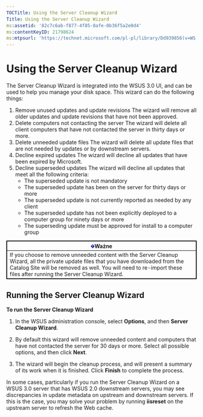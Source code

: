 ```yaml
---
TOCTitle: Using the Server Cleanup Wizard
Title: Using the Server Cleanup Wizard
ms:assetid: '82c7c6ab-f877-4f85-8afe-0b36f5a2e0d4'
ms:contentKeyID: 21798624
ms:mtpsurl: 'https://technet.microsoft.com/pl-pl/library/Dd939856(v=WS.10)'
---
```


Using the Server Cleanup Wizard
===============================

The Server Cleanup Wizard is integrated into the WSUS 3.0 UI, and can be used to help you manage your disk space. This wizard can do the following things:

1.  Remove unused updates and update revisions
    The wizard will remove all older updates and update revisions that have not been approved.
2.  Delete computers not contacting the server
    The wizard will delete all client computers that have not contacted the server in thirty days or more.
3.  Delete unneeded update files
    The wizard will delete all update files that are not needed by updates or by downstream servers.
4.  Decline expired updates
    The wizard will decline all updates that have been expired by Microsoft.
5.  Decline superseded updates
    The wizard will decline all updates that meet all the following criteria:
    -   The superseded update is not mandatory
    -   The superseded update has been on the server for thirty days or more
    -   The superseded update is not currently reported as needed by any client
    -   The superseded update has not been explicitly deployed to a computer group for ninety days or more
    -   The superseding update must be approved for install to a computer group

 
<table style="border:1px solid black;">
<colgroup>
<col width="100%" />
</colgroup>
<thead>
<tr class="header">
<th style="border:1px solid black;" ><img src="images/Dd939856.Important(WS.10).gif" />Ważne</th>
</tr>
</thead>
<tbody>
<tr class="odd">
<td style="border:1px solid black;">If you choose to remove unneeded content with the Server Cleanup Wizard, all the private update files that you have downloaded from the Catalog Site will be removed as well. You will need to re-import these files after running the Server Cleanup Wizard.
</td>
</tr>
</tbody>
</table>
 

Running the Server Cleanup Wizard
---------------------------------

**To run the Server Cleanup Wizard**
1.  In the WSUS administration console, select **Options**, and then **Server Cleanup Wizard**.

2.  By default this wizard will remove unneeded content and computers that have not contacted the server for 30 days or more. Select all possible options, and then click **Next**.

3.  The wizard will begin the cleanup process, and will present a summary of its work when it is finished. Click **Finish** to complete the process.

In some cases, particularly if you run the Server Cleanup Wizard on a WSUS 3.0 server that has WSUS 2.0 downstream servers, you may see discrepancies in update metadata on upstream and downstream servers. If this is the case, you may solve your problem by running **iisreset** on the upstream server to refresh the Web cache.
